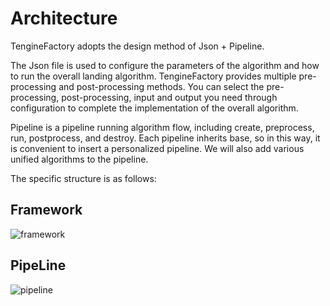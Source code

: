 # Architecture

TengineFactory adopts the design method of Json + Pipeline.

The Json file is used to configure the parameters of the algorithm and how to run the overall landing algorithm. TengineFactory provides multiple pre-processing and post-processing methods. You can select the pre-processing, post-processing, input and output you need through configuration to complete the implementation of the overall algorithm.

Pipeline is a pipeline running algorithm flow, including create, preprocess, run, postprocess, and destroy. Each pipeline inherits base, so in this way, it is convenient to insert a personalized pipeline. We will also add various unified algorithms to the pipeline.

The specific structure is as follows:

## Framework
![framework](https://openailab.oss-cn-shenzhen.aliyuncs.com/tenginefactory/framework.png)

## PipeLine
![pipeline](https://openailab.oss-cn-shenzhen.aliyuncs.com/tenginefactory/pipeline.png)